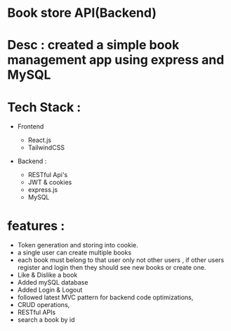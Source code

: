 # Book store API(Backend)

# Desc : created a simple book management app using express and MySQL 

# Tech Stack :
 - Frontend
   - React.js
   - TailwindCSS

 - Backend : 
    - RESTful Api's
    - JWT & cookies
    - express.js
    - MySQL

# features :
- Token generation and storing into cookie.
- a single user can create multiple books
- each book must belong to that user only not other users , if other users register and   login then they should see new books or create one.
- Like & Dislike a book
- Added mySQL database
- Added Login & Logout
- followed latest MVC pattern for backend code optimizations,
- CRUD operations,
- RESTful APIs
- search a book by id
